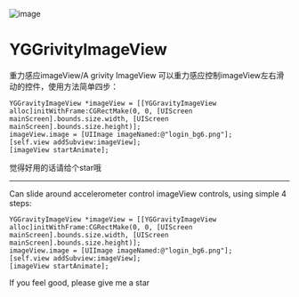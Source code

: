 
![image](https://github.com/zkfpk6/YGGrivityImageView/blob/master/802473389dd1140ac59e2e8dc29518fc.gif)   



# YGGrivityImageView
重力感应imageView/A grivity ImageView
可以重力感应控制imageView左右滑动的控件，使用方法简单四步：

    YGGravityImageView *imageView = [[YGGravityImageView alloc]initWithFrame:CGRectMake(0, 0, [UIScreen mainScreen].bounds.size.width, [UIScreen mainScreen].bounds.size.height)];
    imageView.image = [UIImage imageNamed:@"login_bg6.png"];
    [self.view addSubview:imageView];
    [imageView startAnimate];

觉得好用的话请给个star哦

------------------------------------------------------------------------------------------------------------------------------------------------------------------

Can slide around accelerometer control imageView controls, using simple 4 steps:

    YGGravityImageView *imageView = [[YGGravityImageView alloc]initWithFrame:CGRectMake(0, 0, [UIScreen mainScreen].bounds.size.width, [UIScreen mainScreen].bounds.size.height)];
    imageView.image = [UIImage imageNamed:@"login_bg6.png"];
    [self.view addSubview:imageView];
    [imageView startAnimate];

If you feel good, please give me a star
